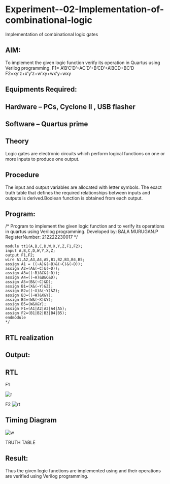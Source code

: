 # Experiment--02-Implementation-of-combinational-logic
Implementation of combinational logic gates
 
## AIM:
To implement the given logic function verify its operation in Quartus using Verilog programming.
 F1= A’B’C’D’+AC’D’+B’CD’+A’BCD+BC’D
F2=xy’z+x’y’z+w’xy+wx’y+wxy
 
 
 
## Equipments Required:
## Hardware – PCs, Cyclone II , USB flasher
## Software – Quartus prime


## Theory
 Logic gates are electronic circuits which perform logical functions on one or more inputs to produce one output.
 
## Procedure
The input and output variables are allocated with letter symbols. The exact truth table that defines the required relationships between inputs and outputs is derived.Boolean function is obtained from each output.

## Program:
/*
Program to implement the given logic function and to verify its operations in quartus using Verilog programming.
Developed by: BALA MURUGAN.P
RegisterNumber:  212222230017
*/
```
module tt1(A,B,C,D,W,X,Y,Z,F1,F2);
input A,B,C,D,W,Y,X,Z;
output F1,F2;
wire A1,A2,A3,A4,A5,B1,B2,B3,B4,B5;
assign A1 = ((~A)&(~B)&(~C)&(~D));
assign A2=(A&(~C)&(~D));
assign A3=((~B)&C&(~D));
assign A4=((~A)&B&C&D);
assign A5=(B&(~C)&D);
assign B1=(X&(~Y)&Z);
assign B2=((~X)&(~Y)&Z);
assign B3=((~W)&X&Y);
assign B4=(W&(~X)&Y);
assign B5=(W&X&Y);
assign F1=(A1|A2|A3|A4|A5);
assign F2=(B1|B2|B3|B4|B5);
endmodule
*/
```
## RTL realization
## Output:
## RTL

F1


![r](https://user-images.githubusercontent.com/118680410/234773568-18e26013-eb03-430e-9ad8-95188dad4ce9.png)

F2
![rt](https://user-images.githubusercontent.com/118680410/234773573-06f52483-33d6-465f-ac1d-b08aa34f69db.png)

## Timing Diagram
![w](https://user-images.githubusercontent.com/118680410/234773494-5af1e099-3717-435b-9120-ab8c531d7cb4.png)

TRUTH TABLE





## Result:
Thus the given logic functions are implemented using  and their operations are verified using Verilog programming.
